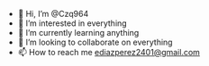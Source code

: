 - 👋 Hi, I’m @Czq964
- 👀 I’m interested in everything
- 🌱 I’m currently learning anything
- 💞️ I’m looking to collaborate on everything
- 📫 How to reach me ediazperez2401@gmail.com

<!---
Czq964/Czq964 is a ✨ special ✨ repository because its `README.md` (this file) appears on your GitHub profile.
You can click the Preview link to take a look at your changes.
--->
